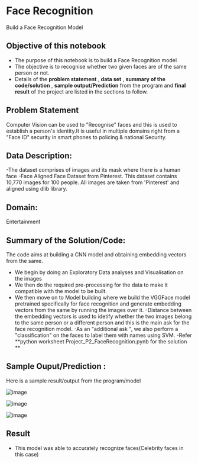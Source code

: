 # Face Recognition 
Build a Face Recognition Model


## Objective of this notebook
- The purpose of this notebook is to build a Face Recognition model 
- The objective is to recognise whether two given faces are of the same person or not.
- Details of the **problem statement**  , **data set** ,  **summary of the code/solution**  , **sample output/Prediction** from the program and **final result** of the project are listed in the sections to follow.

## Problem Statement 
Computer Vision can be used to "Recognise" faces and this is used to establish a person's identity.It is useful in multiple domains right from a "Face ID" security in smart phones to policing & national Security.


## Data Description:
-The dataset comprises of images and its mask where there is a human face
-Face Aligned Face Dataset from Pinterest. This dataset contains 10,770 images for 100 people. All images are taken from 'Pinterest' and aligned using dlib library. 

## Domain:
  Entertainment

## Summary of the Solution/Code:
The code aims at building a  CNN model and obtaining embedding vectors from the same.
- We begin by doing an Exploratory Data analyses and Visualisation on the images 
- We then do the required pre-processing for the data to make it compatible with the model to be built.
- We then move on to Model building where we build the VGGFace model pretrained specifically for face recognition and generate embedding vectors from the same by running the images over it.
-Distance between the embedding vectors is used to idetify whether the two images belong to the same person or a different person and this is the main ask for the face recognition model.
-As an  "additional ask ", we also perform a "classification" on the faces to label them with names using SVM.
-Refer **python worksheet  Project_P2_FaceRecognition.pynb for the solution **

## Sample Ouput/Prediction :
Here is a sample result/output from the program/model 


![image](https://user-images.githubusercontent.com/68383273/191279777-2953d8aa-59b8-409d-b142-ce4997aff025.png)



![image](https://user-images.githubusercontent.com/68383273/191280099-12d497cf-ac65-4b5c-a9b2-5f28a130613a.png)


![image](https://user-images.githubusercontent.com/68383273/191280230-fa89ac88-e84b-4029-829e-2cdd0a05f9af.png)



## Result
- This model was able to accurately recognize faces(Celebrity faces in this case)

